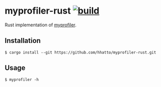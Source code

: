 # myprofiler-rust [![build](https://github.com/hhatto/myprofiler-rust/actions/workflows/rust.yml/badge.svg)](https://github.com/hhatto/myprofiler-rust/actions/workflows/rust.yml)

Rust implementation of [myprofiler](https://github.com/KLab/myprofiler).

## Installation

```
$ cargo install --git https://github.com/hhatto/myprofiler-rust.git
```

## Usage

```
$ myprofiler -h
```

